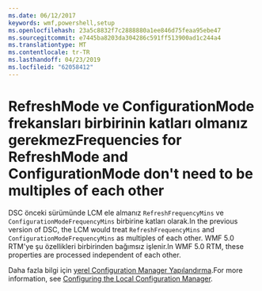 ```yaml
---
ms.date: 06/12/2017
keywords: wmf,powershell,setup
ms.openlocfilehash: 23a5c8832f7c2888880a1ee846d75feaa95ebe47
ms.sourcegitcommit: e7445ba8203da304286c591ff513900ad1c244a4
ms.translationtype: MT
ms.contentlocale: tr-TR
ms.lasthandoff: 04/23/2019
ms.locfileid: "62058412"
---
```

# <a name="frequencies-for-refreshmode-and-configurationmode-dont-need-to-be-multiples-of-each-other"></a><span data-ttu-id="1b65a-102">RefreshMode ve ConfigurationMode frekansları birbirinin katları olmanız gerekmez</span><span class="sxs-lookup"><span data-stu-id="1b65a-102">Frequencies for RefreshMode and ConfigurationMode don't need to be multiples of each other</span></span>

<span data-ttu-id="1b65a-103">DSC önceki sürümünde LCM ele almanız `RefreshFrequencyMins` ve `ConfigurationModeFrequencyMins` birbirine katları olarak.</span><span class="sxs-lookup"><span data-stu-id="1b65a-103">In the previous version of DSC, the LCM would treat `RefreshFrequencyMins` and `ConfigurationModeFrequencyMins` as multiples of each other.</span></span> <span data-ttu-id="1b65a-104">WMF 5.0 RTM'ye şu özellikleri birbirinden bağımsız işlenir.</span><span class="sxs-lookup"><span data-stu-id="1b65a-104">In WMF 5.0 RTM, these properties are processed independent of each other.</span></span>

<span data-ttu-id="1b65a-105">Daha fazla bilgi için [yerel Configuration Manager Yapılandırma](https://msdn.microsoft.com/powershell/dsc/metaconfig).</span><span class="sxs-lookup"><span data-stu-id="1b65a-105">For more information, see [Configuring the Local Configuration Manager](https://msdn.microsoft.com/powershell/dsc/metaconfig).</span></span>
